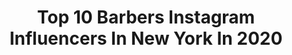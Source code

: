 ---
title: Top 10 Barbers Instagram Influencers In New York In 2020
description: >-
  Find top barbers Instagram influencers in New York in 2020. Most popular hashtags: #barber #newyork #nastybarbers #barberlove.
platform: Instagram
profiles:
  - username: "brundenlong"
    fullname: >-
      Brunden Long
    location: "United States"
    followers: 28293
    engagement: 136
    commentsToLikes: 0.087452
    id: ck13585sx06fk0i19os2md1w8
    verified: false
    hashtags: "#designer, #friends, #mombosslife, #style"
  - username: "yanielbarber"
    fullname: >-
      𝐘𝐀𝐍𝐈𝐄𝐋 𝐁𝐀𝐑𝐁𝐄𝐑
    location: "United States"
    followers: 31904
    engagement: 121
    commentsToLikes: 0.057508
    id: ck5c6etxw5ajn0i11dfvoumei
    verified: false
    hashtags: "#phillybarbers, #supreme, #haircutboys, #queensny"
  - username: "jesse.elite87"
    fullname: >-
      Chicago Barber/influencer 🇲🇽
    location: "United States"
    followers: 258382
    engagement: 176
    commentsToLikes: 0.023536
    id: ck13873xket3u0i19zgadt5mw
    verified: false
    hashtags: "#jaguarxjv8, #barberlove, #newyorkcitylife, #skate"
  - username: "elnene_style"
    fullname: >-
      e͆l͆n͆e͆n͆e͆_s͆t͆y͆l͆e͆
    location: "United States"
    followers: 55482
    engagement: 58
    commentsToLikes: 0.021680
    id: ck139r3exmq0q0i1928pxql7p
    verified: false
    hashtags: "#barbar, #grishko, #freestylewrestling, #monteverde"
  - username: "stephenmdupont"
    fullname: >-
      Stephen Dupont
    location: "United States"
    followers: 17397
    engagement: 240
    commentsToLikes: 0.013321
    id: ck5zjmqkfhv3o0i14n7cisfha
    verified: false
    hashtags: "#generationak, #buyarthelpkids, #custom, #geofrance"
  - username: "adrianfanus"
    fullname: >-
      Adrian Fanus
    location: "United States"
    followers: 45334
    engagement: 201
    commentsToLikes: 0.142251
    id: ck13ba4hdufuj0i19xl0drvvg
    verified: false
    hashtags: "#beard, #faded, #barbering, #thecutlifemen"
  - username: "pancakes.and.protein.shakes"
    fullname: >-
      💥YOU ALREADY KNOW💥
    location: "United States"
    followers: 10736
    engagement: 488
    commentsToLikes: 0.076009
    id: ck6tt1bmf80vi0j71i5ixyb0d
    verified: false
    hashtags: "#barber, #kith, #memorialday, #sulimays"
  - username: "jakiichu"
    fullname: >-
      JAKI
    location: "United States"
    followers: 204360
    engagement: 354
    commentsToLikes: 0.009685
    id: ck14lq2xtvx620i19fo9vifhf
    verified: false
    hashtags: "#edit, #salonrepublic, #homeiswhereyoumakeit, #shoplocal"
  - username: "_mind.body_"
    fullname: >-
      Kevin McLary
    location: "United States"
    followers: 2044
    engagement: 950
    commentsToLikes: 0.083867
    id: ckapa67jzuvsy0i78cuui6erq
    verified: false
    hashtags: "#beardfade, #hotrod, #wahlpro, #newyorktough"
  - username: "meetthebarber"
    fullname: >-
      Meetthebarber
    location: "United States"
    followers: 39897
    engagement: 520
    commentsToLikes: 0.034537
    id: ck5hk4tebhsg10i11i6hml2f9
    verified: false
    hashtags: "#fashionnovamen, #rollingloudnyc, #vmas, #wavesrus"
---